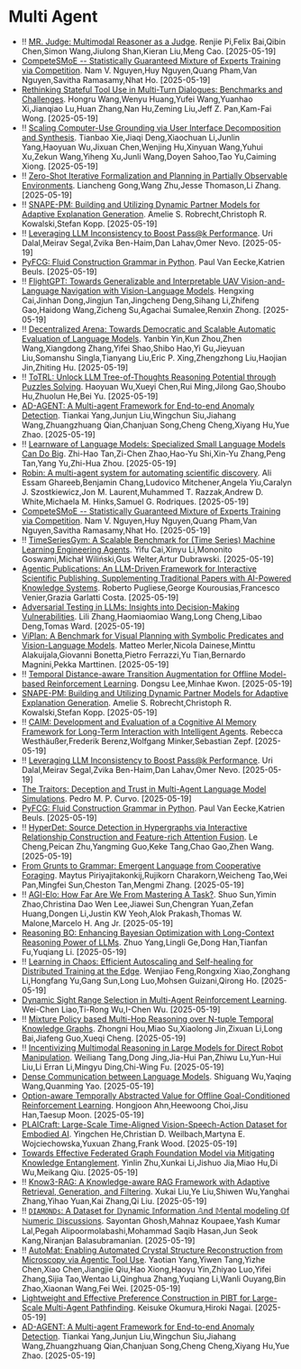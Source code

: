 # Multi Agent
- ‼️ [MR. Judge: Multimodal Reasoner as a Judge](http://arxiv.org/pdf/2505.13403v1). Renjie Pi,Felix Bai,Qibin Chen,Simon Wang,Jiulong Shan,Kieran Liu,Meng Cao. [2025-05-19]
-  [CompeteSMoE -- Statistically Guaranteed Mixture of Experts Training via Competition](http://arxiv.org/pdf/2505.13380v1). Nam V. Nguyen,Huy Nguyen,Quang Pham,Van Nguyen,Savitha Ramasamy,Nhat Ho. [2025-05-19]
-  [Rethinking Stateful Tool Use in Multi-Turn Dialogues: Benchmarks and Challenges](http://arxiv.org/pdf/2505.13328v1). Hongru Wang,Wenyu Huang,Yufei Wang,Yuanhao Xi,Jianqiao Lu,Huan Zhang,Nan Hu,Zeming Liu,Jeff Z. Pan,Kam-Fai Wong. [2025-05-19]
- ‼️ [Scaling Computer-Use Grounding via User Interface Decomposition and Synthesis](http://arxiv.org/pdf/2505.13227v1). Tianbao Xie,Jiaqi Deng,Xiaochuan Li,Junlin Yang,Haoyuan Wu,Jixuan Chen,Wenjing Hu,Xinyuan Wang,Yuhui Xu,Zekun Wang,Yiheng Xu,Junli Wang,Doyen Sahoo,Tao Yu,Caiming Xiong. [2025-05-19]
- ‼️ [Zero-Shot Iterative Formalization and Planning in Partially Observable Environments](http://arxiv.org/pdf/2505.13126v1). Liancheng Gong,Wang Zhu,Jesse Thomason,Li Zhang. [2025-05-19]
- ‼️ [SNAPE-PM: Building and Utilizing Dynamic Partner Models for Adaptive Explanation Generation](http://arxiv.org/pdf/2505.13053v1). Amelie S. Robrecht,Christoph R. Kowalski,Stefan Kopp. [2025-05-19]
- ‼️ [Leveraging LLM Inconsistency to Boost Pass@k Performance](http://arxiv.org/pdf/2505.12938v1). Uri Dalal,Meirav Segal,Zvika Ben-Haim,Dan Lahav,Omer Nevo. [2025-05-19]
-  [PyFCG: Fluid Construction Grammar in Python](http://arxiv.org/pdf/2505.12920v1). Paul Van Eecke,Katrien Beuls. [2025-05-19]
- ‼️ [FlightGPT: Towards Generalizable and Interpretable UAV Vision-and-Language Navigation with Vision-Language Models](http://arxiv.org/pdf/2505.12835v1). Hengxing Cai,Jinhan Dong,Jingjun Tan,Jingcheng Deng,Sihang Li,Zhifeng Gao,Haidong Wang,Zicheng Su,Agachai Sumalee,Renxin Zhong. [2025-05-19]
- ‼️ [Decentralized Arena: Towards Democratic and Scalable Automatic Evaluation of Language Models](http://arxiv.org/pdf/2505.12808v1). Yanbin Yin,Kun Zhou,Zhen Wang,Xiangdong Zhang,Yifei Shao,Shibo Hao,Yi Gu,Jieyuan Liu,Somanshu Singla,Tianyang Liu,Eric P. Xing,Zhengzhong Liu,Haojian Jin,Zhiting Hu. [2025-05-19]
- ‼️ [ToTRL: Unlock LLM Tree-of-Thoughts Reasoning Potential through Puzzles Solving](http://arxiv.org/pdf/2505.12717v1). Haoyuan Wu,Xueyi Chen,Rui Ming,Jilong Gao,Shoubo Hu,Zhuolun He,Bei Yu. [2025-05-19]
-  [AD-AGENT: A Multi-agent Framework for End-to-end Anomaly Detection](http://arxiv.org/pdf/2505.12594v1). Tiankai Yang,Junjun Liu,Wingchun Siu,Jiahang Wang,Zhuangzhuang Qian,Chanjuan Song,Cheng Cheng,Xiyang Hu,Yue Zhao. [2025-05-19]
- ‼️ [Learnware of Language Models: Specialized Small Language Models Can Do Big](http://arxiv.org/pdf/2505.13425v1). Zhi-Hao Tan,Zi-Chen Zhao,Hao-Yu Shi,Xin-Yu Zhang,Peng Tan,Yang Yu,Zhi-Hua Zhou. [2025-05-19]
-  [Robin: A multi-agent system for automating scientific discovery](http://arxiv.org/pdf/2505.13400v1). Ali Essam Ghareeb,Benjamin Chang,Ludovico Mitchener,Angela Yiu,Caralyn J. Szostkiewicz,Jon M. Laurent,Muhammed T. Razzak,Andrew D. White,Michaela M. Hinks,Samuel G. Rodriques. [2025-05-19]
-  [CompeteSMoE -- Statistically Guaranteed Mixture of Experts Training via Competition](http://arxiv.org/pdf/2505.13380v1). Nam V. Nguyen,Huy Nguyen,Quang Pham,Van Nguyen,Savitha Ramasamy,Nhat Ho. [2025-05-19]
- ‼️ [TimeSeriesGym: A Scalable Benchmark for (Time Series) Machine Learning Engineering Agents](http://arxiv.org/pdf/2505.13291v1). Yifu Cai,Xinyu Li,Mononito Goswami,Michał Wiliński,Gus Welter,Artur Dubrawski. [2025-05-19]
-  [Agentic Publications: An LLM-Driven Framework for Interactive Scientific Publishing, Supplementing Traditional Papers with AI-Powered Knowledge Systems](http://arxiv.org/pdf/2505.13246v1). Roberto Pugliese,George Kourousias,Francesco Venier,Grazia Garlatti Costa. [2025-05-19]
-  [Adversarial Testing in LLMs: Insights into Decision-Making Vulnerabilities](http://arxiv.org/pdf/2505.13195v1). Lili Zhang,Haomiaomiao Wang,Long Cheng,Libao Deng,Tomas Ward. [2025-05-19]
-  [ViPlan: A Benchmark for Visual Planning with Symbolic Predicates and Vision-Language Models](http://arxiv.org/pdf/2505.13180v1). Matteo Merler,Nicola Dainese,Minttu Alakuijala,Giovanni Bonetta,Pietro Ferrazzi,Yu Tian,Bernardo Magnini,Pekka Marttinen. [2025-05-19]
- ‼️ [Temporal Distance-aware Transition Augmentation for Offline Model-based Reinforcement Learning](http://arxiv.org/pdf/2505.13144v1). Dongsu Lee,Minhae Kwon. [2025-05-19]
-  [SNAPE-PM: Building and Utilizing Dynamic Partner Models for Adaptive Explanation Generation](http://arxiv.org/pdf/2505.13053v1). Amelie S. Robrecht,Christoph R. Kowalski,Stefan Kopp. [2025-05-19]
- ‼️ [CAIM: Development and Evaluation of a Cognitive AI Memory Framework for Long-Term Interaction with Intelligent Agents](http://arxiv.org/pdf/2505.13044v1). Rebecca Westhäußer,Frederik Berenz,Wolfgang Minker,Sebastian Zepf. [2025-05-19]
- ‼️ [Leveraging LLM Inconsistency to Boost Pass@k Performance](http://arxiv.org/pdf/2505.12938v1). Uri Dalal,Meirav Segal,Zvika Ben-Haim,Dan Lahav,Omer Nevo. [2025-05-19]
-  [The Traitors: Deception and Trust in Multi-Agent Language Model Simulations](http://arxiv.org/pdf/2505.12923v1). Pedro M. P. Curvo. [2025-05-19]
-  [PyFCG: Fluid Construction Grammar in Python](http://arxiv.org/pdf/2505.12920v1). Paul Van Eecke,Katrien Beuls. [2025-05-19]
- ‼️ [HyperDet: Source Detection in Hypergraphs via Interactive Relationship Construction and Feature-rich Attention Fusion](http://arxiv.org/pdf/2505.12894v1). Le Cheng,Peican Zhu,Yangming Guo,Keke Tang,Chao Gao,Zhen Wang. [2025-05-19]
-  [From Grunts to Grammar: Emergent Language from Cooperative Foraging](http://arxiv.org/pdf/2505.12872v1). Maytus Piriyajitakonkij,Rujikorn Charakorn,Weicheng Tao,Wei Pan,Mingfei Sun,Cheston Tan,Mengmi Zhang. [2025-05-19]
- ‼️ [AGI-Elo: How Far Are We From Mastering A Task?](http://arxiv.org/pdf/2505.12844v1). Shuo Sun,Yimin Zhao,Christina Dao Wen Lee,Jiawei Sun,Chengran Yuan,Zefan Huang,Dongen Li,Justin KW Yeoh,Alok Prakash,Thomas W. Malone,Marcelo H. Ang Jr. [2025-05-19]
-  [Reasoning BO: Enhancing Bayesian Optimization with Long-Context Reasoning Power of LLMs](http://arxiv.org/pdf/2505.12833v1). Zhuo Yang,Lingli Ge,Dong Han,Tianfan Fu,Yuqiang Li. [2025-05-19]
- ‼️ [Learning in Chaos: Efficient Autoscaling and Self-healing for Distributed Training at the Edge](http://arxiv.org/pdf/2505.12815v1). Wenjiao Feng,Rongxing Xiao,Zonghang Li,Hongfang Yu,Gang Sun,Long Luo,Mohsen Guizani,Qirong Ho. [2025-05-19]
-  [Dynamic Sight Range Selection in Multi-Agent Reinforcement Learning](http://arxiv.org/pdf/2505.12811v1). Wei-Chen Liao,Ti-Rong Wu,I-Chen Wu. [2025-05-19]
- ‼️ [Mixture Policy based Multi-Hop Reasoning over N-tuple Temporal Knowledge Graphs](http://arxiv.org/pdf/2505.12788v1). Zhongni Hou,Miao Su,Xiaolong Jin,Zixuan Li,Long Bai,Jiafeng Guo,Xueqi Cheng. [2025-05-19]
- ‼️ [Incentivizing Multimodal Reasoning in Large Models for Direct Robot Manipulation](http://arxiv.org/pdf/2505.12744v1). Weiliang Tang,Dong Jing,Jia-Hui Pan,Zhiwu Lu,Yun-Hui Liu,Li Erran Li,Mingyu Ding,Chi-Wing Fu. [2025-05-19]
-  [Dense Communication between Language Models](http://arxiv.org/pdf/2505.12741v1). Shiguang Wu,Yaqing Wang,Quanming Yao. [2025-05-19]
-  [Option-aware Temporally Abstracted Value for Offline Goal-Conditioned Reinforcement Learning](http://arxiv.org/pdf/2505.12737v1). Hongjoon Ahn,Heewoong Choi,Jisu Han,Taesup Moon. [2025-05-19]
-  [PLAICraft: Large-Scale Time-Aligned Vision-Speech-Action Dataset for Embodied AI](http://arxiv.org/pdf/2505.12707v1). Yingchen He,Christian D. Weilbach,Martyna E. Wojciechowska,Yuxuan Zhang,Frank Wood. [2025-05-19]
-  [Towards Effective Federated Graph Foundation Model via Mitigating Knowledge Entanglement](http://arxiv.org/pdf/2505.12684v1). Yinlin Zhu,Xunkai Li,Jishuo Jia,Miao Hu,Di Wu,Meikang Qiu. [2025-05-19]
- ‼️ [Know3-RAG: A Knowledge-aware RAG Framework with Adaptive Retrieval, Generation, and Filtering](http://arxiv.org/pdf/2505.12662v1). Xukai Liu,Ye Liu,Shiwen Wu,Yanghai Zhang,Yihao Yuan,Kai Zhang,Qi Liu. [2025-05-19]
- ‼️ [$\texttt{DIAMONDs}$: A Dataset for $\mathbb{D}$ynamic $\mathbb{I}$nformation $\mathbb{A}$nd $\mathbb{M}$ental modeling $\mathbb{O}$f $\mathbb{N}$umeric $\mathbb{D}$iscussions](http://arxiv.org/pdf/2505.12651v1). Sayontan Ghosh,Mahnaz Koupaee,Yash Kumar Lal,Pegah Alipoormolabashi,Mohammad Saqib Hasan,Jun Seok Kang,Niranjan Balasubramanian. [2025-05-19]
- ‼️ [AutoMat: Enabling Automated Crystal Structure Reconstruction from Microscopy via Agentic Tool Use](http://arxiv.org/pdf/2505.12650v1). Yaotian Yang,Yiwen Tang,Yizhe Chen,Xiao Chen,Jiangjie Qiu,Hao Xiong,Haoyu Yin,Zhiyao Luo,Yifei Zhang,Sijia Tao,Wentao Li,Qinghua Zhang,Yuqiang Li,Wanli Ouyang,Bin Zhao,Xiaonan Wang,Fei Wei. [2025-05-19]
-  [Lightweight and Effective Preference Construction in PIBT for Large-Scale Multi-Agent Pathfinding](http://arxiv.org/pdf/2505.12623v1). Keisuke Okumura,Hiroki Nagai. [2025-05-19]
-  [AD-AGENT: A Multi-agent Framework for End-to-end Anomaly Detection](http://arxiv.org/pdf/2505.12594v1). Tiankai Yang,Junjun Liu,Wingchun Siu,Jiahang Wang,Zhuangzhuang Qian,Chanjuan Song,Cheng Cheng,Xiyang Hu,Yue Zhao. [2025-05-19]
